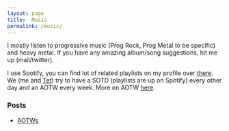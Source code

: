 ```yaml
---
layout: page
title:  Music
permalink: /music/
---
```


I mostly listen to progressive music (Prog Rock, Prog Metal to be specific) and heavy metal. If you have any amazing album/song suggestions, hit me up (mail/twitter).

I use Spotify, you can find lot of related playlists on my profile over [there](https://open.spotify.com/user/skrish18). We (me and [Tet](https://pranaydeep-af.github.io/)) try to have a SOTD (playlists are up on Spotify) every other day and an AOTW every week. More on AOTW [here](/music/aotw/).

### Posts
- [AOTWs](/music/aotw/)

